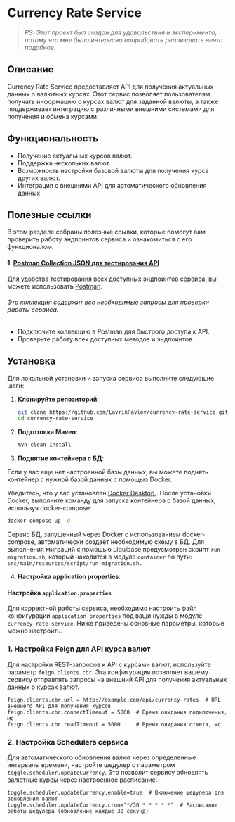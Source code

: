 # Currency Rate Service 
> _PS: Этот проект был создан для удовольствия и эксперимента, потому что мне было интересно попробовать реализовать нечто подобное._

## Описание

Currency Rate Service предоставляет API для получения актуальных данных о валютных курсах. Этот сервис позволяет
пользователям получать информацию о курсах валют для заданной валюты, а также поддерживает интеграцию с различными
внешними системами для получения и обмена курсами.

## Функциональность

- Получение актуальных курсов валют.
- Поддержка нескольких валют.
- Возможность настройки базовой валюты для получения курса других валют.
- Интеграция с внешними API для автоматического обновления данных.

## Полезные ссылки

В этом разделе собраны полезные ссылки, которые помогут вам проверить работу эндпоинтов сервиса и ознакомиться с его функционалом.

#### 1. [Postman Collection JSON для тестирования API](https://api.postman.com/collections/26206960-340a9ca7-dc78-45d6-bfdb-d99a325ed7ff?access_key=PMAT-01JE31CSKRXZ75P3ZH5GDX20ZS)
Для удобства тестирования всех доступных эндпоинтов сервиса, вы можете использовать [Postman](https://www.postman.com/downloads/).
###### Эта коллекция содержит все необходимые запросы для проверки работы сервиса.

- Подключите коллекцию в Postman для быстрого доступа к API.
- Проверьте работу всех доступных методов и эндпоинтов.

## Установка

Для локальной установки и запуска сервиса выполните следующие шаги:

1. **Клонируйте репозиторий**:
   ```bash
   git clone https://github.com/LavrikPavlov/currency-rate-service.git
   cd currency-rate-service

2. **Подготовка Maven**:
   ```bash
   mvn clean install

3. **Поднятие контейнера с БД**:

Если у вас еще нет настроенной базы данных, вы можете поднять контейнер с нужной базой данных с помощью Docker.

Убедитесь, что у вас установлен [Docker Desktop ](https://www.docker.com/products/docker-desktop/).
После установки Docker, выполните команду для запуска контейнера с базой данных,
используя docker-compose:

   ```bash
   docker-compose up -d
   ```

Сервис БД, запущенный через Docker с использованием docker-compose, 
автоматически создаёт необходимую схему в БД.
Для выполнения миграций с помощью Liquibase предусмотрен скрипт ``run-migration.sh``,
который находится в модуле ``container`` по пути: ```src/main/resources/script/run-migration.sh.```


4. **Настройка application properties**:

#### Настройка `application.properties`

Для корректной работы сервиса, необходимо настроить файл конфигурации `application.properties`
под ваши нужды в модуле  ``currency-rate-service``.
Ниже приведены основные параметры, которые можно настроить.

### 1. Настройка Feign для API курса валют

Для настройки REST-запросов к API с курсами валют, используйте параметр `feign.clients.cbr`. Эта конфигурация позволяет вашему сервису отправлять запросы на внешний API для получения актуальных данных о курсах валют.

```properties
feign.clients.cbr.url = http://example.com/api/currency-rates  # URL внешнего API для получения курсов
feign.clients.cbr.connectTimeout = 5000  # Время ожидания подключения, мс
feign.clients.cbr.readTimeout = 5000     # Время ожидания ответа, мс
```
### 2. Настройка Schedulers сервиса

Для автоматического обновления валют через определенные интервалы времени, настройте шедулер с параметром ``toggle.scheduler.updateCurrency``. 
Это позволит сервису обновлять валютные курсы через настроенное расписание.

```properties
toggle.scheduler.updateCurrency.enable=true  # Включение шедулера для обновления валют
toggle.scheduler.updateCurrency.cron="*/30 * * * * *"  # Расписание работы шедулера (обновление каждые 30 секунд)
```
